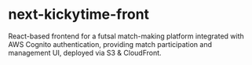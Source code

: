# next-kickytime-front
React-based frontend for a futsal match-making platform integrated with AWS Cognito authentication, providing match participation and management UI, deployed via S3 &amp; CloudFront.
